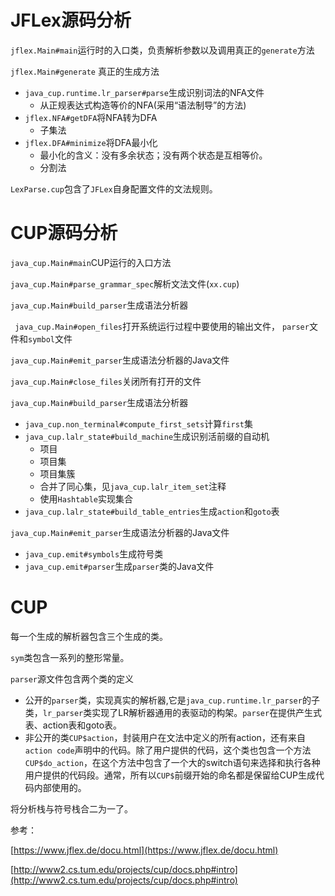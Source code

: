# JFLex源码分析

`jflex.Main#main`运行时的入口类，负责解析参数以及调用真正的`generate`方法

`jflex.Main#generate` 真正的生成方法

- `java_cup.runtime.lr_parser#parse`生成识别词法的NFA文件
  - 从正规表达式构造等价的NFA(采用“语法制导”的方法)
- `jflex.NFA#getDFA`将NFA转为DFA
  - 子集法
- `jflex.DFA#minimize`将DFA最小化
  - 最小化的含义：没有多余状态；没有两个状态是互相等价。
  - 分割法

`LexParse.cup`包含了`JFLex`自身配置文件的文法规则。



# CUP源码分析

`java_cup.Main#main`CUP运行的入口方法



`java_cup.Main#parse_grammar_spec`解析文法文件(`xx.cup`)

`java_cup.Main#build_parser`生成语法分析器

` java_cup.Main#open_files`打开系统运行过程中要使用的输出文件， `parser`文件和`symbol`文件

`java_cup.Main#emit_parser`生成语法分析器的Java文件

`java_cup.Main#close_files`关闭所有打开的文件



`java_cup.Main#build_parser`生成语法分析器

- `java_cup.non_terminal#compute_first_sets`计算`first`集
- `java_cup.lalr_state#build_machine`生成识别活前缀的自动机
  - 项目
  - 项目集
  - 项目集簇
  - 合并了同心集，见`java_cup.lalr_item_set`注释
  - 使用`Hashtable`实现集合
- `java_cup.lalr_state#build_table_entries`生成`action`和`goto`表



`java_cup.Main#emit_parser`生成语法分析器的Java文件

- `java_cup.emit#symbols`生成符号类
- `java_cup.emit#parser`生成`parser`类的Java文件

# CUP

每一个生成的解析器包含三个生成的类。

`sym`类包含一系列的整形常量。

`parser`源文件包含两个类的定义

- 公开的`parser`类，实现真实的解析器,它是`java_cup.runtime.lr_parser`的子类，`lr_parser`类实现了LR解析器通用的表驱动的构架。`parser`在提供产生式表、action表和goto表。
- 非公开的类`CUP$action`，封装用户在文法中定义的所有action，还有来自`action code`声明中的代码。除了用户提供的代码，这个类也包含一个方法`CUP$do_action`，在这个方法中包含了一个大的switch语句来选择和执行各种用户提供的代码段。通常，所有以`CUP$`前缀开始的命名都是保留给CUP生成代码内部使用的。

将分析栈与符号栈合二为一了。



参考：

[https://www.jflex.de/docu.html](https://www.jflex.de/docu.html)

[http://www2.cs.tum.edu/projects/cup/docs.php#intro](http://www2.cs.tum.edu/projects/cup/docs.php#intro)